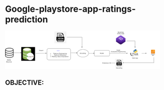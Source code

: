 # Google-playstore-app-ratings-prediction














![map](/mapimg/summa12.png)




















## OBJECTIVE:
